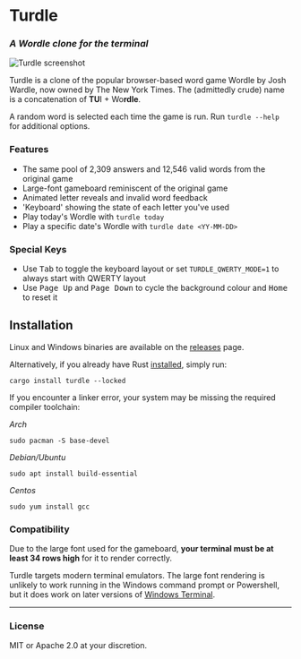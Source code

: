 # Turdle
### _A Wordle clone for the terminal_

![Turdle screenshot](https://files.catbox.moe/ijnh30.png)

Turdle is a clone of the popular browser-based word game Wordle by Josh Wardle, now owned by The New York Times. The (admittedly crude) name is a concatenation of **TU**I + Wo**rdle**.

A random word is selected each time the game is run. Run `turdle --help` for additional options.

### Features
* The same pool of 2,309 answers and 12,546 valid words from the original game
* Large-font gameboard reminiscent of the original game
* Animated letter reveals and invalid word feedback
* 'Keyboard' showing the state of each letter you've used
* Play today's Wordle with `turdle today`
* Play a specific date's Wordle with `turdle date <YY-MM-DD>`

### Special Keys
* Use <kbd>Tab</kbd> to toggle the keyboard layout or set `TURDLE_QWERTY_MODE=1` to always start with QWERTY layout
* Use <kbd>Page Up</kbd> and <kbd>Page Down</kbd> to cycle the background colour and <kbd>Home</kbd> to reset it

## Installation
Linux and Windows binaries are available on the [releases](https://github.com/weiteck/turdle/releases) page.

Alternatively, if you already have Rust [installed](https://rustup.rs), simply run:
```
cargo install turdle --locked
```
If you encounter a linker error, your system may be missing the required compiler toolchain:

_Arch_
```
sudo pacman -S base-devel
```

_Debian/Ubuntu_
```
sudo apt install build-essential
```

_Centos_
```
sudo yum install gcc
````

### Compatibility
Due to the large font used for the gameboard, **your terminal must be at least 34 rows high** for it to render correctly.

Turdle targets modern terminal emulators. The large font rendering is unlikely to work running in the Windows command prompt or Powershell, but it does work on later versions of [Windows Terminal](https://github.com/microsoft/terminal).

---
### License
MIT or Apache 2.0 at your discretion.
